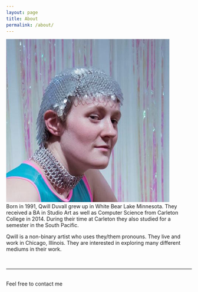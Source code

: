 ```yaml
---
layout: page
title: About
permalink: /about/
---
```


<img class="col one right" src="/img/prof_pic.jpg">

<br/>
Born in 1991, Qwill Duvall grew up in White Bear Lake Minnesota.  They received a BA in Studio Art as well as Computer Science from Carleton College in 2014.  During their time at Carleton they also studied for a semester in the South Pacific.

Qwill is a non-binary artist who uses they/them pronouns.  They live and work in Chicago, Illinois.  They are interested in exploring many different mediums in their work.

<!--<a href="http://fortawesome.github.io/Font-Awesome/" target="blank">Font Awesome icons</a>-->

<br/>
<hr/>
<br/>
<span class="contacticon center">
	<a href="mailto:qwill.duvall@gmail.com"><i class="fa fa-envelope-square"></i></a>
	<a href="https://github.com/{{ site.github_username }}" target="_blank"><i class="fa fa-github-square"></i></a>
	<!--<a href="https://www.linkedin.com" target="_blank"><i class="fa fa-linkedin-square"></i></a>-->
	<a href="http://{{ site.tumblr_name }}.tumblr.com" target="_blank"><i class="fa fa-tumblr-square"></i></a>
	<!--<a href="https://twitter.com" target="_blank"><i class="fa fa-twitter-square"></i></a>-->
</span>

<div class="col three caption">
	Feel free to contact me
</div>


